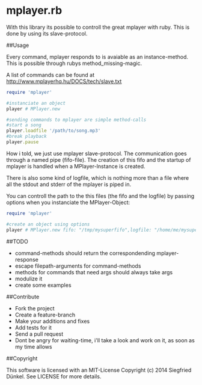 # mplayer.rb

With this library its possible to controll the great mplayer with ruby. This is done by using its slave-protocol.

##Usage

Every command, mplayer responds to is avaiable as an instance-method. This is possible through rubys method_missing-magic.

A list of commands can be found at http://www.mplayerhq.hu/DOCS/tech/slave.txt

```ruby
require 'mplayer'

#instanciate an object
player # MPlayer.new

#sending commands to mplayer are simple method-calls
#start a song
player.loadfile '/path/to/song.mp3'
#break playback
player.pause
```

How i told, we just use mplayer slave-protocol. The communication goes through a named pipe (fifo-file). The creation of this fifo and the startup of mplayer is handled when a MPlayer-Instance is created. 

There is also some kind of logfile, which is nothing more than a file where all the stdout and stderr of the mplayer is piped in.

You can controll the path to the this files (the fifo and the logfile) by passing options when you instanciate the MPlayer-Object:

```ruby
require 'mplayer'

#create an object using options
player # MPlayer.new fifo: "/tmp/mysuperfifo",logfile: "/home/me/mysuperlogfile"
```

##TODO

* command-methods should return the correspondending mplayer-response
* escape filepath-arguments for command-methods
* methods for commands that need args should always take args
* modulize it
* create some examples

##Contribute

* Fork the project
* Create a feature-branch
* Make your additions and fixes
* Add tests for it
* Send a pull request
* Dont be angry for waiting-time, i'll take a look and work on it, as soon as my time allows

##Copyright

This software is licensed with an MIT-License
Copyright (c) 2014 Siegfried Dünkel. See LICENSE for more details.
